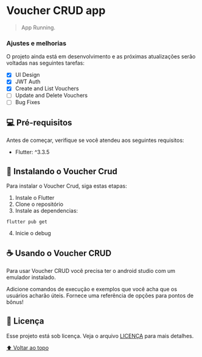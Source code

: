 # Voucher CRUD app

> App Running.
### Ajustes e melhorias

O projeto ainda está em desenvolvimento e as próximas atualizações serão voltadas nas seguintes tarefas:

- [x] UI Design
- [x] JWT Auth
- [x] Create and List Vouchers
- [ ] Update and Delete Vouchers
- [ ] Bug Fixes

## 💻 Pré-requisitos

Antes de começar, verifique se você atendeu aos seguintes requisitos:
* Flutter: ^3.3.5

## 🚀 Instalando o Voucher Crud

Para instalar o Voucher Crud, siga estas etapas:

1. Instale o Flutter
2. Clone o repositório
3. Instale as dependencias:
```
flutter pub get
```
4. Inicie o debug

## ☕ Usando o Voucher CRUD

Para usar Voucher CRUD você precisa ter o android studio com um emulador instalado.

Adicione comandos de execução e exemplos que você acha que os usuários acharão úteis. Fornece uma referência de opções para pontos de bônus!


## 📝 Licença

Esse projeto está sob licença. Veja o arquivo [LICENÇA](LICENSE.md) para mais detalhes.

[⬆ Voltar ao topo](#nome-do-projeto)<br>
